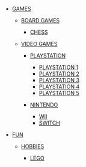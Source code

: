 - [GAMES]()

    - [BOARD GAMES]()

        - [CHESS]()
    
    - [VIDEO GAMES]()

        - [PLAYSTATION]()

            - [PLAYSTATION 1]()
            - [PLAYSTATION 2]()
            - [PLAYSTATION 3]()
            - [PLAYSTATION 4]()
            - [PLAYSTATION 5]()

        - [NINTENDO]()

            - [WII]()
            - [SWITCH]()

- [FUN]()

    - [HOBBIES]()

        - [LEGO]()

